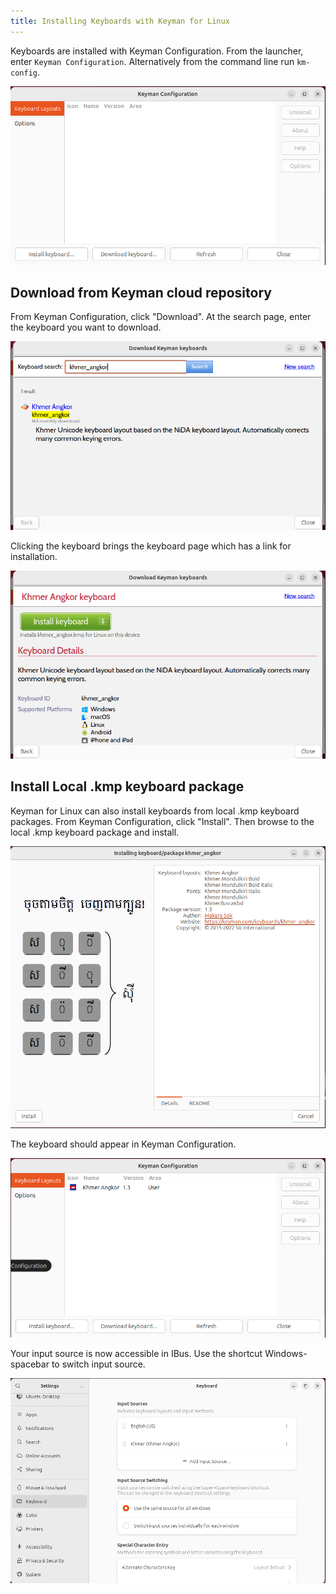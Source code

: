 ```yaml
---
title: Installing Keyboards with Keyman for Linux
---
```


Keyboards are installed with Keyman Configuration. From the launcher, enter `Keyman Configuration`.
Alternatively from the command line run `km-config`.

![](../linux_images/km-config.png "Keyman Configuration")

## Download from Keyman cloud repository

From Keyman Configuration, click "Download". At the search page, enter the keyboard you want to download.

![](../linux_images/search-khmer-angkor.png "Search for khmer_angkor keyboard")

Clicking the keyboard brings the keyboard page which has a link for installation.

![](../linux_images/download-khmer-angkor.png "Install khmer_angkor")

## Install Local .kmp keyboard package

Keyman for Linux can also install keyboards from local .kmp keyboard packages. From Keyman Configuration,
click "Install". Then browse to the local .kmp keyboard package and install.

![](../linux_images/package-khmer-angkor-welcome.png "Package khmer_angkor")

The keyboard should appear in Keyman Configuration.

![](../linux_images/km-config-khmer-angkor.png "Keyman Configuration khmer_angkor")

Your input source is now accessible in IBus. Use the shortcut Windows-spacebar to switch input source.

![](../linux_images/region-language-khmer-angkor.png "Region & Language: khmer_angkor")
